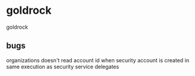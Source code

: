 # goldrock
goldrock

## bugs 
organizations doesn't read account id when security account is created in same execution as security service delegates
